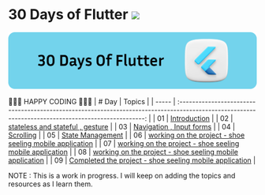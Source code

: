 # 30 Days of Flutter ![](https://img.shields.io/badge/30%20Days%20Of-Flutter-blue)

 ![](./docs/img/30dayofflutter.svg)

💛💛💛 HAPPY CODING 💛💛💛
| # Day |                                                                       Topics                                                                        |
| ----- | :-------------------------------------------------------------------------------------------------------------------------------------------------: |
| 01    |                                                             [Introduction](./day1/README.md)                                                        |
| 02    |                                                [stateless and stateful , gesture](./day2/README.md)                                                 |
| 03    |                                                [Navigation , Input forms](./day3/README.md)                                                 |
| 04    |                                                [Scrolling](./day4/README.md)                                                 |
| 05    |                                                [State Management](./day5/README.md)                                                 |
| 06    |                                                [working on the project - shoe seeling mobile application](./day9/code/temp/)                                        |
| 07    |                                                [working on the project - shoe seeling mobile application](./day9/code/temp/)                                        |
| 08    |                                                [working on the project - shoe seeling mobile application](./day9/code/temp/)                                        |
| 09    |                                                [Completed the project - shoe seeling mobile application](./day9/README.md)                                        |







NOTE : This is a work in progress. I will keep on adding the topics and resources as I learn them. 
